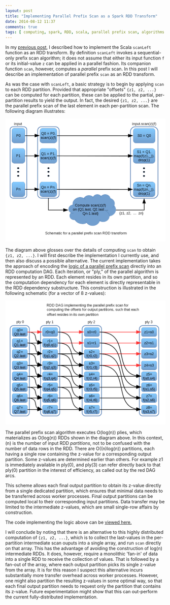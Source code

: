 ```yaml
---
layout: post
title: "Implementing Parallel Prefix Scan as a Spark RDD Transform"
date: 2014-08-12 11:37
comments: true
tags: [ computing, spark, RDD, scala, parallel prefix scan, algorithms ]
---
```

In my [previous post](/blog/2014/08/09/implementing-an-rdd-scanleft-transform-with-cascade-rdds/), I described how to implement the Scala `scanLeft` function as an RDD transform.  By definition `scanLeft` invokes a sequential-only prefix scan algorithm; it does not assume that either its input function `f` or its initial-value `z` can be applied in a parallel fashion.   Its companion function `scan`, however, computes a *parallel* prefix scan.  In this post I will describe an implementation of parallel prefix `scan` as an RDD transform.

As was the case with `scanLeft`, a basic strategy is to begin by applying `scan` to each RDD partition.  Provided that appropriate "offsets" `{z1, z2, ...}` can be computed for each partition, these can be applied to the partial, per-partition results to yield the output.   In fact, the desired `{z1, z2, ...}` are the parallel prefix scan of the last element in each per-partition scan.  The following diagram illustrates:

![image](/assets/images/rdd_scan/rdd_scan_4.png)


The diagram above glosses over the details of computing `scan` to obtain `{z1, z2, ...}`.   I will first describe the implementation I currently use, and then also discuss a possible alternative.  The current implementation takes the approach of encoding the [logic of a parallel prefix scan](http://en.wikipedia.org/wiki/Prefix_sum#Parallel_algorithm) directly into an RDD computation DAG.   Each iteration, or "ply," of the parallel algorithm is represented by an RDD.  Each element resides in its own partition, and so the computation dependency for each element is directly representable in the RDD dependency substructure.  This construction is illustrated in the following schematic (for a vector of 8 z-values):

![image](/assets/images/rdd_scan/rdd_scan_5.png)


The parallel prefix scan algorithm executes O(log(n)) plies, which materializes as O(log(n)) RDDs shown in the diagram above.  In this context, (n) is the number of input RDD *partitions*, not to be confused with the number of data rows in the RDD.   There are O((n)log(n)) partitions, each having a single row containing the z-value for a corresponding output partition.   Some z-values are determined earlier than others.  For example z1 is immediately available in ply(0), and ply(3) can refer directly back to that ply(0) partition in the interest of efficiency, as called out by the red DAG arcs.

This scheme allows each final output partition to obtain its z-value directly from a single dedicated partition, which ensures that minimal data needs to be transferred across worker processes.  Final output partitions can be computed local to their corresponding input partitions.  Data transfer may be limited to the intermediate z-values, which are small single-row affairs by construction.

The code implementing the logic above can be [viewed here.](https://github.com/erikerlandson/spark/blob/rdd_scan_blog/core/src/main/scala/org/apache/spark/rdd/ScanRDDFunctions.scala#L161)

I will conclude by noting that there is an alternative to this highly distributed computation of `{z1, z2, ...}`, which is to collect the last-values in the per-partition intermediate scan ouputs into a single array, and run `scan` directly on that array.   This has the advantage of avoiding the construction of log(n) intermediate RDDs.   It does, however, require a monolithic 'fan-in' of data into a single RDD to receive the collection of values.  That is followed by a fan-out of the array, where each output partition picks its single z-value from the array.  It is for this reason I suspect this alternative incurs substantially more transfer overhead across worker processes.  However, one might also partition the resulting z-values in some optimal way, so that each final output partition needs to request only the partition that contains its z-value.  Future experimentation might show that this can out-perform the current fully-distributed implementation.
